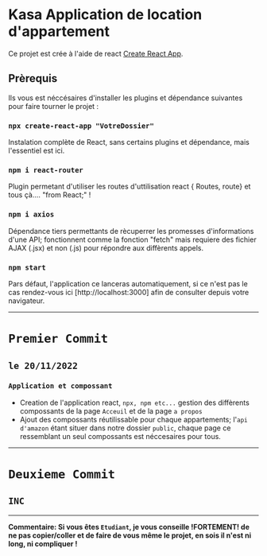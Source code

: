 # Kasa Application de location d'appartement

Ce projet est crée à l'aide de react [Create React App](https://github.com/facebook/create-react-app).

## Prèrequis

Ils vous est néccésaires d'installer les plugins et dépendance suivantes pour faire tourner le projet :

### `npx create-react-app "VotreDossier"`

Instalation complète de React, sans certains plugins et dépendance, mais l'essentiel est ici.

### `npm i react-router`

Plugin permetant d'utiliser les routes d'uttilisation react { Routes, route} et tous çà.... "from React;" !

### `npm i axios`

Dépendance tiers permettants de rècuperrer les promesses d'informations d'une API; fonctionnent comme la fonction "fetch" mais requiere des fichier AJAX (.jsx) et non (.js) pour répondre aux diffèrents appels.

### `npm start`

Pars défaut, l'application ce lanceras automatiquement, si ce n'est pas le cas rendez-vous ici [http://localhost:3000] afin de consulter depuis votre navigateur.

*********************************************************************************

# `Premier Commit`

## `le 20/11/2022`

### `Application et compossant `

* Creation de l'application react, `npx, npm etc...` gestion des diffèrents compossants de la page `Acceuil` et de la page `a propos`
* Ajout  des compossants réutilissable pour chaque appartements; l'`api d'amazon` étant situer dans notre dossier `public`, chaque page ce ressemblant un seul compossants est néccesaires pour tous. 

*********************************************************************************

# `Deuxieme Commit`

## `INC`

*********************************************************************************

**Commentaire: Si vous êtes `Etudiant`, je vous conseille !FORTEMENT! de ne pas copier/coller et de faire de vous même le projet, en sois il n'est ni long, ni compliquer !**